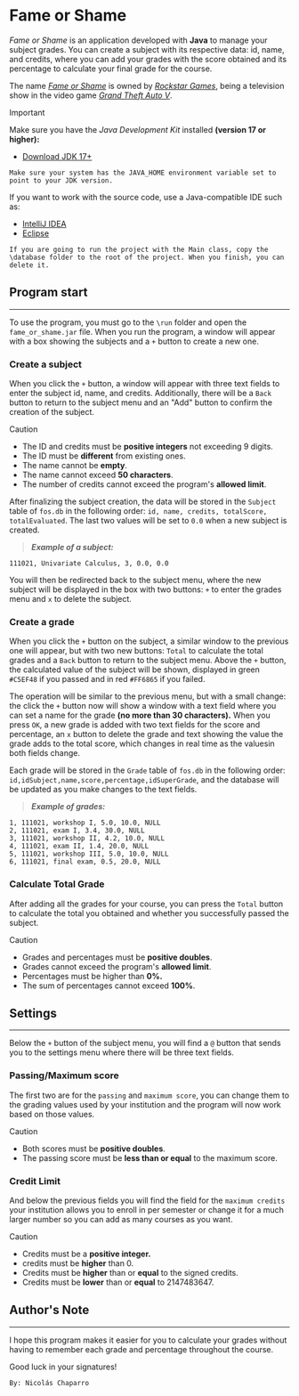 # Fame or Shame

_Fame or Shame_ is an application developed with **Java** to manage your subject
grades. You can create a subject with its respective data: id, name, and credits,
where you can add your grades with the score obtained and its percentage to calculate
your final grade for the course.

The name [_Fame or Shame_](https://gta.fandom.com/wiki/Fame_or_Shame) is owned by
[_Rockstar Games_](https://www.rockstargames.com/), being a television show in the
video game [_Grand Theft Auto V_](https://www.rockstargames.com/gta-v).

> [!IMPORTANT]
> Make sure you have the _Java Development Kit_ installed **(version 17 or higher):**
>- [Download JDK 17+](https://www.oracle.com/java/technologies/javase/jdk17-archive-downloads.html)
>
>  `Make sure your system has the JAVA_HOME environment variable set to point to your JDK version.`
> 
> If you want to work with the source code, use a Java-compatible IDE such as:
> - [IntelliJ IDEA](https://www.jetbrains.com/idea/download/)
> - [Eclipse](https://www.eclipse.org/downloads/)
> 
>  `If you are going to run the project with the Main class, copy the \database
> folder to the root of the project. When you finish, you can delete it.`


## Program start

-------------

To use the program, you must go to the `\run` folder and open the `fame_or_shame.jar` file.
When you run the program, a window will appear with a box showing the subjects
and a `+` button to create a new one.


### Create a subject

When you click the `+` button, a window will appear with three text fields
to enter the subject id, name, and credits. Additionally, there will be a
`Back` button to return to the subject menu and an "Add" button to confirm
the creation of the subject.

> [!CAUTION]
> - The ID and credits must be **positive integers** not exceeding 9 digits.
> - The ID must be **different** from existing ones.
> - The name cannot be **empty**.
> - The name cannot exceed **50 characters**.
> - The number of credits cannot exceed the program's **allowed limit**.
 
After finalizing the subject creation, the data will be stored in the `Subject`
table of `fos.db` in the following order: `id, name, credits, totalScore,
totalEvaluated`. The last two values will be set to `0.0` when a new subject
is created.

> _**Example of a subject:**_
    
    111021, Univariate Calculus, 3, 0.0, 0.0

You will then be redirected back to the subject menu, where the new subject
will be displayed in the box with two buttons: `+` to enter the grades menu
and `x` to delete the subject.


### Create a grade

When you click the `+` button on the subject, a similar window to the
previous one will appear, but with two new buttons: `Total` to calculate
the total grades and a `Back` button to return to the subject menu. Above
the `+` button, the calculated value of the subject will be shown, displayed
in green `#C5EF48` if you passed and in red `#FF6865` if you failed.

The operation will be similar to the previous menu, but with a small change:
the click the `+` button now will show a window with a text field where you
can set a name for the grade **(no more than 30 characters).** When you press
`OK`, a new grade is added with two text fields for the score and percentage,
an `x` button to delete the grade and text showing the value the grade adds
to the total score, which changes in real time as the values ​​in both fields
change.

Each grade will be stored in the `Grade` table of `fos.db` in the following
order: `id,idSubject,name,score,percentage,idSuperGrade`, and the database
will be updated as you make changes to the text fields.

> _**Example of grades:**_

    1, 111021, workshop I, 5.0, 10.0, NULL
    2, 111021, exam I, 3.4, 30.0, NULL
    3, 111021, workshop II, 4.2, 10.0, NULL
    4, 111021, exam II, 1.4, 20.0, NULL
    5, 111021, workshop III, 5.0, 10.0, NULL
    6, 111021, final exam, 0.5, 20.0, NULL


### Calculate Total Grade

After adding all the grades for your course, you can press the `Total`
button to calculate the total you obtained and whether you successfully
passed the subject.

> [!CAUTION]
> - Grades and percentages must be **positive doubles**.
> - Grades cannot exceed the program's **allowed limit**.
> - Percentages must be higher than **0%.**
> - The sum of percentages cannot exceed **100%**.


## Settings

-------------

Below the `+` button of the subject menu, you will find a `@` button
that sends you to the settings menu where there will be three text fields.


### Passing/Maximum score

The first two are for the `passing` and `maximum score`, you can
change them to the grading values used by your institution and the
program will now work based on those values.

> [!CAUTION]
> - Both scores must be **positive doubles**.
> - The passing score must be **less than or equal** to the maximum
score.


### Credit Limit

And below the previous fields you will find the field for the `maximum
credits` your institution allows you to enroll in per semester or change
it for a much larger number so you can add as many courses as you want.

> [!CAUTION]
> - Credits must be a **positive integer.**
> - credits must be **higher** than 0.
> - Credits must be **higher** than or **equal** to the signed credits.
> - Credits must be **lower** than or **equal** to 2147483647.

## Author's Note

-------------

I hope this program makes it easier for you to calculate your grades without
having to remember each grade and percentage throughout the course.

Good luck in your signatures!

    By: Nicolás Chaparro
